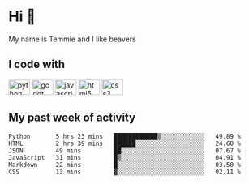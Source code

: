 <h1 align="left">Hi 👋</h1>

<p>My name is Temmie and I like beavers</p>

<h2 align="left">I code with</h2>

<div align="left">
  <img src="https://cdn.jsdelivr.net/gh/devicons/devicon/icons/python/python-original.svg" height="30" width="42" alt="python logo"/>
  <img src="https://cdn.jsdelivr.net/gh/devicons/devicon/icons/godot/godot-original.svg" height="30" width="42" alt="godot logo"/>
  <img src="https://cdn.jsdelivr.net/gh/devicons/devicon/icons/javascript/javascript-original.svg" height="30" width="42" alt="javascript logo"/>
  <img src="https://cdn.jsdelivr.net/gh/devicons/devicon/icons/html5/html5-original.svg" height="30" width="42" alt="html5 logo"/>
  <img src="https://cdn.jsdelivr.net/gh/devicons/devicon/icons/css3/css3-original.svg" height="30" width="42" alt="css3 logo"/>
</div>


<h2 align="left">My past week of activity</h2>

<!--START_SECTION:waka-->

```text
Python       5 hrs 23 mins   ████████████▒░░░░░░░░░░░░   49.89 %
HTML         2 hrs 39 mins   ██████░░░░░░░░░░░░░░░░░░░   24.60 %
JSON         49 mins         ██░░░░░░░░░░░░░░░░░░░░░░░   07.67 %
JavaScript   31 mins         █▒░░░░░░░░░░░░░░░░░░░░░░░   04.91 %
Markdown     22 mins         █░░░░░░░░░░░░░░░░░░░░░░░░   03.50 %
CSS          13 mins         ▓░░░░░░░░░░░░░░░░░░░░░░░░   02.11 %
```

<!--END_SECTION:waka-->
